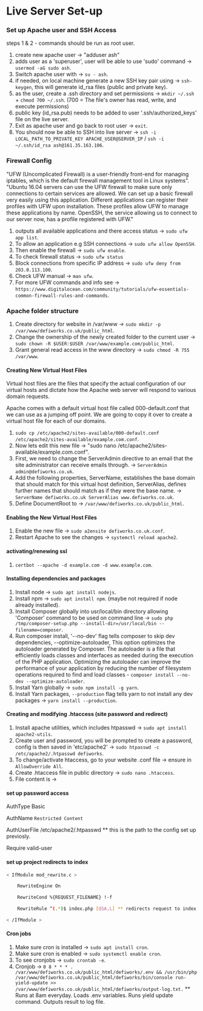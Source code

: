 # Live Server Set-up

### Set up Apache user and SSH Access
steps 1 & 2 - commands should be run as root user.
1) create new apache user -> "adduser ash"
2) adds user as a 'superuser', user will be able to use 'sudo' command -> `usermod -aG sudo ash`.
3) Switch apache user with -> `su - ash`. 
4) if needed, on local machine generate a new SSH key pair using -> `ssh-keygen`, this will generate id_rsa files (public and private key).
5) as the user, create a .ssh directory and set permissions -> `mkdir ~/.ssh` + `chmod 700 ~/.ssh`. (700 = The file's owner has read, write, and execute permissions)
6) public key (id_rsa.pub) needs to be added to user '.ssh/authorized_keys' file on the live server.
7) Exit as apache user and go back to root user -> `exit`.
8) You should now be able to SSH into live server -> `ssh -i LOCAL_PATH_TO_PRIVATE_KEY APACHE_USER@SERVER_IP` / `ssh -i ~/.ssh/id_rsa ash@161.35.163.106`.

### Firewall Config
"UFW (Uncomplicated Firewall) is a user-friendly front-end for managing iptables, which is the default firewall management tool in Linux systems".
"Ubuntu 16.04 servers can use the UFW firewall to make sure only connections to certain services are allowed. We can set up a basic firewall very easily using this application.
Different applications can register their profiles with UFW upon installation. These profiles allow UFW to manage these applications by name. OpenSSH, the service allowing us to connect to our server now, has a profile registered with UFW."

1) outputs all available applications and there access status -> `sudo ufw app list`.
2) To allow an application e.g SSH connections -> `sudo ufw allow OpenSSH`.
3) Then enable the firewall -> `sudo ufw enable`.
4) To check firewall status -> `sudo ufw status`
5) Block connections from specific IP address -> `sudo ufw deny from 203.0.113.100`.
6) Check UFW manual -> `man ufw`.
7) For more UFW commands and info see -> `https://www.digitalocean.com/community/tutorials/ufw-essentials-common-firewall-rules-and-commands`.

### Apache folder structure
1) Create directory for website in /var/www -> `sudo mkdir -p /var/www/defiworks.co.uk/public_html`.
2) Change the ownership of the newly created folder to the current user -> `sudo chown -R $USER:$USER /var/www/example.com/public_html`.
3) Grant general read access in the www directory -> `sudo chmod -R 755 /var/www`.

#### Creating New Virtual Host Files
Virtual host files are the files that specify the actual configuration of our virtual hosts and dictate how the Apache web server will respond to various domain requests.

Apache comes with a default virtual host file called 000-default.conf that we can use as a jumping off point. We are going to copy it over to create a virtual host file for each of our domains.

1) `sudo cp /etc/apache2/sites-available/000-default.conf /etc/apache2/sites-available/example.com.conf`.
2) Now lets edit this new file -> "sudo nano /etc/apache2/sites-available/example.com.conf".
3) First, we need to change the ServerAdmin directive to an email that the site administrator can receive emails through. -> `ServerAdmin admin@defiworks.co.uk`.
4) Add the following properties, ServerName, establishes the base domain that should match for this virtual host definition, ServerAlias, defines further names that should match as if they were the base name. -> `ServerName defiworks.co.uk ServerAlias www.defiworks.co.uk`.
5) Define DocumentRoot to -> `/var/www/defiworks.co.uk/public_html`.

#### Enabling the New Virtual Host Files
1) Enable the new file -> `sudo a2ensite defiworks.co.uk.conf`.
2) Restart Apache to see the changes -> `systemctl reload apache2`.

#### activating/renewing ssl
1) `certbot --apache -d example.com -d www.example.com`.

#### Installing dependencies and packages
1) Install node -> `sudo apt install nodejs`.
2) Install npm -> `sudo apt install npm`. (maybe not required if node already installed).
3) Install Composer globally into usr/local/bin directory allowing 'Composer' command to be used on command line -> `sudo php /tmp/composer-setup.php --install-dir=/usr/local/bin --filename=composer`.
4) Run composer install, '--no-dev' flag tells composer to skip dev dependencies, --optimize-autoloader, This option optimizes the autoloader generated by Composer. The autoloader is a file that efficiently loads classes and interfaces as needed during the execution of the PHP application. Optimizing the autoloader can improve the performance of your application by reducing the number of filesystem operations required to find and load classes - `composer install --no-dev --optimize-autoloader`.
5) Install Yarn globally -> `sudo npm install -g yarn`.
6) Install Yarn packages, `--production` flag tells yarn to not install any dev packages -> `yarn install --production`.

#### Creating and modifying .htaccess (site password and redirect)
1) Install apache utilities, which includes htpasswd -> `sudo apt install apache2-utils`.
2) Create user and password, you will be prompted to create a password, config is then saved in 'etc/apache2' -> `sudo htpasswd -c /etc/apache2/.htpasswd defiworks`.
3) To change/activate htaccess, go to your website .conf file -> ensure in <Directory> `AllowOverride All`.
4) Create .htaccess file in public directory -> `sudo nano .htaccess`.
5) File content is ->

#### set up password access

AuthType Basic

AuthName `Restricted Content`

AuthUserFile /etc/apache2/.htpasswd ** this is the path to the config set up previosly.

Require valid-user

#### set up project redirects to index

```bash
< IfModule mod_rewrite.c >
  
    RewriteEngine On
    
    RewriteCond %{REQUEST_FILENAME} !-f
    
    RewriteRule ^(.*)$ index.php [QSA,L] ** redirects request to index.php in public folder which then handles routes.
    
< /IfModule >
```

#### Cron jobs
1) Make sure cron is installed -> `sudo apt install cron`.
2) Make sure cron is enabled -> `sudo systemctl enable cron`.
3) To see cronjobs -> `sudo crontab -e`.
4) Cronjob -> `0 8 * * * . /var/www/defiworks.co.uk/public_html/defiworks/.env && /usr/bin/php /var/www/defiworks.co.uk/public_html/defiworks/bin/console run-yield-update >> /var/www/defiworks.co.uk/public_html/defiworks/output-log.txt.`
** Runs at 8am everyday. Loads .env variables. Runs yield update command. Outputs result to log file.
 

